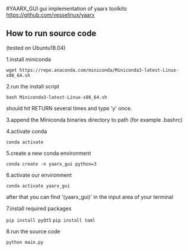 #YAARX_GUI
gui implementation of yaarx toolkits 
https://github.com/vesselinux/yaarx
## How to run source code
(tested on Ubuntu18.04)

1.install miniconda

`wget https://repo.anaconda.com/miniconda/Miniconda3-latest-Linux-x86_64.sh`

2.run the install script

`bash Miniconda3-latest-Linux-x86_64.sh`

should hit RETURN several times and type 'y' once.

3.append the Miniconda binaries directory to path (for example .bashrc)

4.activate conda

`conda activate`

5.create a new conda environment

`conda create -n yaarx_gui python=3`

6.activate our  environment

`conda activate yaarx_gui`

after that you can find '(yaarx_gui)' in the input area of your terminal

7.install required packages

`pip install pyQt5`
`pip install toml`

8.run the source code

`python main.py`

